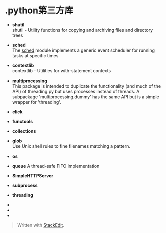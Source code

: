 
# .python第三方库

+ **shutil**     
  shutil - Utility functions for copying and archiving files and directory trees  
  
+ **sched**  
  The [sched](https://pymotw.com/2/sched/index.html#module-sched "sched: Generic event scheduler.") module implements a generic event scheduler for running tasks at specific times  
  
+ **contextlib**    
  contextlib - Utilities for with-statement contexts  
  
+ **multiprocessing**   
  This package is intended to duplicate the functionality (and much of
  the API) of threading.py but uses processes instead of threads.  A
  subpackage 'multiprocessing.dummy' has the same API but is a simple
   wrapper for 'threading'.  
   
+ **click**  
+ **functools**
+  **collections**  
+  **glob**  
  Use Unix shell rules to fine filenames matching a pattern.
  
+  **os**
+  **queue**
 A thread-safe FIFO implementation
 
+  **SimpleHTTPServer**  
+  **subprocess**  
+  **threading**  
+  
+ 
+ 
> Written with [StackEdit](https://stackedit.io/).
<!--stackedit_data:
eyJoaXN0b3J5IjpbMjExMzcwNDk3OCw3MzA5OTgxMTZdfQ==
-->